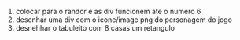 1. colocar para o randor e as div funcionem ate o numero 6
2. desenhar uma div com o icone/image png do personagem do jogo
3. desnehhar o tabuleito com 8 casas um retangulo